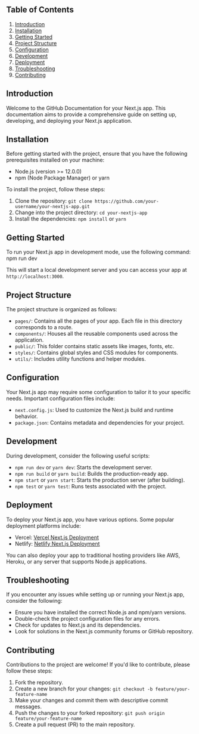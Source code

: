 
## Table of Contents
1. [Introduction](#introduction)
2. [Installation](#installation)
3. [Getting Started](#getting-started)
4. [Project Structure](#project-structure)
5. [Configuration](#configuration)
6. [Development](#development)
7. [Deployment](#deployment)
8. [Troubleshooting](#troubleshooting)
9. [Contributing](#contributing)

## Introduction
Welcome to the GitHub Documentation for your Next.js app. This documentation aims to provide a comprehensive guide on setting up, developing, and deploying your Next.js application.

## Installation
Before getting started with the project, ensure that you have the following prerequisites installed on your machine:
- Node.js (version >= 12.0.0)
- npm (Node Package Manager) or yarn

To install the project, follow these steps:
1. Clone the repository: `git clone https://github.com/your-username/your-nextjs-app.git`
2. Change into the project directory: `cd your-nextjs-app`
3. Install the dependencies: `npm install` or `yarn`

## Getting Started
To run your Next.js app in development mode, use the following command:
npm run dev

This will start a local development server and you can access your app at `http://localhost:3000`.

## Project Structure
The project structure is organized as follows:
- `pages/`: Contains all the pages of your app. Each file in this directory corresponds to a route.
- `components/`: Houses all the reusable components used across the application.
- `public/`: This folder contains static assets like images, fonts, etc.
- `styles/`: Contains global styles and CSS modules for components.
- `utils/`: Includes utility functions and helper modules.

## Configuration
Your Next.js app may require some configuration to tailor it to your specific needs. Important configuration files include:
- `next.config.js`: Used to customize the Next.js build and runtime behavior.
- `package.json`: Contains metadata and dependencies for your project.

## Development
During development, consider the following useful scripts:
- `npm run dev` or `yarn dev`: Starts the development server.
- `npm run build` or `yarn build`: Builds the production-ready app.
- `npm start` or `yarn start`: Starts the production server (after building).
- `npm test` or `yarn test`: Runs tests associated with the project.

## Deployment
To deploy your Next.js app, you have various options. Some popular deployment platforms include:
- Vercel: [Vercel Next.js Deployment](https://vercel.com/docs/platform/deployments)
- Netlify: [Netlify Next.js Deployment](https://docs.netlify.com/configure-builds/common-configurations/next-js/)

You can also deploy your app to traditional hosting providers like AWS, Heroku, or any server that supports Node.js applications.

## Troubleshooting
If you encounter any issues while setting up or running your Next.js app, consider the following:
- Ensure you have installed the correct Node.js and npm/yarn versions.
- Double-check the project configuration files for any errors.
- Check for updates to Next.js and its dependencies.
- Look for solutions in the Next.js community forums or GitHub repository.

## Contributing
Contributions to the project are welcome! If you'd like to contribute, please follow these steps:
1. Fork the repository.
2. Create a new branch for your changes: `git checkout -b feature/your-feature-name`
3. Make your changes and commit them with descriptive commit messages.
4. Push the changes to your forked repository: `git push origin feature/your-feature-name`
5. Create a pull request (PR) to the main repository.



